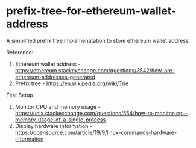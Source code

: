# prefix-tree-for-ethereum-wallet-address

A simplified prefix tree implemenatation to store ethereum wallet address.

Reference:-
1) Ethereum wallet address - https://ethereum.stackexchange.com/questions/3542/how-are-ethereum-addresses-generated
2) Prefix tree - https://en.wikipedia.org/wiki/Trie

Test Setup

1) Monitor CPU and memory usage - https://unix.stackexchange.com/questions/554/how-to-monitor-cpu-memory-usage-of-a-single-process
2) Display hardware information - https://opensource.com/article/19/9/linux-commands-hardware-information
